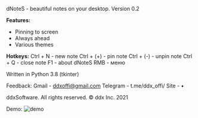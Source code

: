 dNoteS - beautiful notes on your desktop.
Version 0.2

**Features:**
+ Pinning to screen
+ Always ahead
+ Various themes

**Hotkeys:**
Ctrl + N - new note
Ctrl + (+) - pin note
Ctrl + (-) - unpin note
Ctrl + Q - close note
F1 - about dNoteS
RMB - меню

Written in Python 3.8 (tkinter)

Feedback:
Gmail - ddxoffi@gmail.com
Telegram - t.me/ddx_offi/
Site - •

ddxSoftware. All rights reserved.
© ddx Inc. 2021

Demo:
![demo](https://user-images.githubusercontent.com/70449559/128358914-9b0135e2-b4fc-4e60-855a-449e2a49a79d.png)

